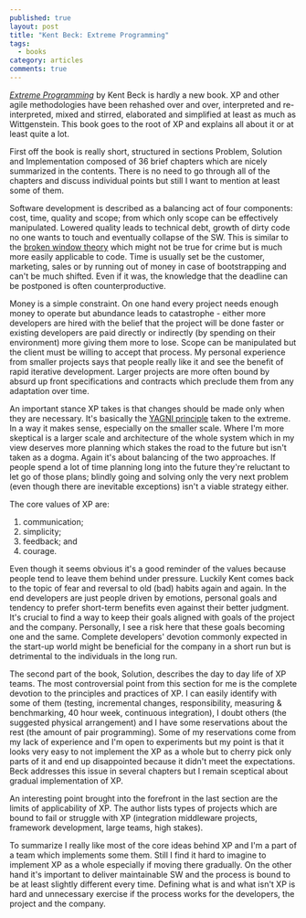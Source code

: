```yaml
---
published: true
layout: post
title: "Kent Beck: Extreme Programming"
tags:
  - books
category: articles
comments: true
---
```


_[Extreme Programming](https://www.goodreads.com/book/show/10110673-extr-mn-programov-n)_ by Kent Beck is hardly a new book. XP and other agile methodologies have been rehashed over and over, interpreted and re-interpreted, mixed and stirred, elaborated and simplified at least as much as Wittgenstein. This book goes to the root of XP and explains all about it or at least quite a lot.

First off the book is really short, structured in sections Problem, Solution and Implementation composed of 36 brief chapters which are nicely summarized in the contents. There is no need to go through all of the chapters and discuss individual points but still I want to mention at least some of them.

Software development is described as a balancing act of four components: cost, time, quality and scope; from which only scope can be effectively manipulated. Lowered quality leads to technical debt, growth of dirty code no one wants to touch and eventually collapse of the SW. This is similar to the [broken window theory](http://en.wikipedia.org/wiki/Broken_windows_theory) which might not be true for crime but is much more easily applicable to code. Time is usually set be the customer, marketing, sales or by running out of money in case of bootstrapping and can't be much shifted. Even if it was, the knowledge that the deadline can be postponed is often counterproductive.

Money is a simple constraint. On one hand every project needs enough money to operate but abundance leads to catastrophe - either more developers are hired with the belief that the project will be done faster or existing developers are paid directly or indirectly (by spending on their environment) more giving them more to lose. Scope can be manipulated but the client must be willing to accept that process. My personal experience from smaller projects says that people really like it and see the benefit of rapid iterative development. Larger projects are more often bound by absurd up front specifications and contracts which preclude them from any adaptation over time.

An important stance XP takes is that changes should be made only when they are necessary. It's basically the [YAGNI principle](http://en.wikipedia.org/wiki/You_aren%27t_gonna_need_it) taken to the extreme. In a way it makes sense, especially on the smaller scale. Where I'm more skeptical is a larger scale and architecture of the whole system which in my view deserves more planning which stakes the road to the future but isn't taken as a dogma. Again it's about balancing of the two approaches. If people spend a lot of time planning long into the future they're reluctant to let go of those plans; blindly going and solving only the very next problem (even though there are inevitable exceptions) isn't a viable strategy either.

The core values of XP are:

1) communication;
2) simplicity;
3) feedback; and
4) courage.

Even though it seems obvious it's a good reminder of the values because people tend to leave them behind under pressure. Luckily Kent comes back to the topic of fear and reversal to old (bad) habits again and again. In the end developers are just people driven by emotions, personal goals and tendency to prefer short-term benefits even against their better judgment. It's crucial to find a way to keep their goals aligned with goals of the project and the company. Personally, I see a risk here that these goals becoming one and the same. Complete developers' devotion commonly expected in the start-up world might be beneficial for the company in a short run but is detrimental to the individuals in the long run.

The second part of the book, Solution, describes the day to day life of XP teams. The most controversial point from this section for me is the complete devotion to the principles and practices of XP. I can easily identify with some of them (testing, incremental changes, responsibility, measuring & benchmarking, 40 hour week, continuous integration), I doubt others (the suggested physical arrangement) and I have some reservations about the rest (the amount of pair programming). Some of my reservations come from my lack of experience and I'm open to experiments but my point is that it looks very easy to not implement the XP as a whole but to cherry pick only parts of it and end up disappointed because it didn't meet the expectations. Beck addresses this issue in several chapters but I remain sceptical about gradual implementation of XP.

An interesting point brought into the forefront in the last section are the limits of applicability of XP. The author lists types of projects which are bound to fail or struggle with XP (integration middleware projects, framework development, large teams, high stakes).

To summarize I really like most of the core ideas behind XP and I'm a part of a team which implements some them. Still I find it hard to imagine to implement XP as a whole especially if moving there gradually. On the other hand it's important to deliver maintainable SW and the process is bound to be at least slightly different every time. Defining what is and what isn't XP is hard and unnecessary exercise if the process works for the developers, the project and the company.
